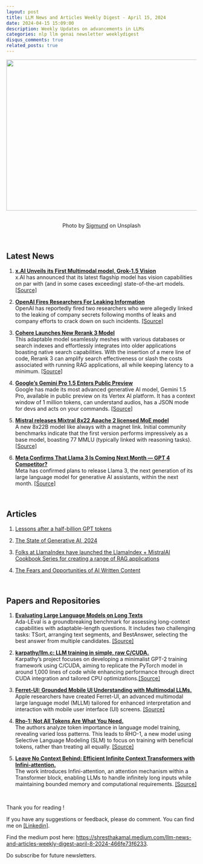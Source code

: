 ```yaml
---
layout: post
title: LLM News and Articles Weekly Digest - April 15, 2024
date: 2024-04-15 15:09:00
description: Weekly Updates on advancements in LLMs 
categories: nlp llm genai newsletter weeklydigest
disqus_comments: true
related_posts: true
---
```


<center><img src="/assets/newsletter/april-15/1.jpg" width=900px height=400px><br><br><p>Photo by <a href="https://unsplash.com/@sigmund">Sigmund</a> on Unsplash</p></center>

<br>


## Latest News

1. <b><u>x.AI Unveils its First Multimodal model, Grok-1.5 Vision</u></b> <br> x.AI has announced that its latest flagship model has vision capabilities on par with (and in some cases exceeding) state-of-the-art models. [[Source]](https://www.maginative.com/article/x-ai-unveils-its-first-multimodal-model-grok-1-5-vision/)

2. <b><u>OpenAI Fires Researchers For Leaking Information</u></b> <br> 
OpenAI has reportedly fired two researchers who were allegedly linked to the leaking of company secrets following months of leaks and company efforts to crack down on such incidents. [[Source]](https://tracking.tldrnewsletter.com/CL0/https:%2F%2Ffuturism.com%2Fthe-byte%2Fopenai-fires-researchers-leaks%3Futm_source=tldrai/1/0100018ee1ea6a3b-761fbb14-134a-49d5-8ab2-8bd6e500a559-000000/ONTPPOcKDt8rR6rEZDuTguPHeqEflNj88g62qIt5hOM=348)

3. <b><u>Cohere Launches New Rerank 3 Model</u></b> <br> 
This adaptable model seamlessly meshes with various databases or search indexes and effortlessly integrates into older applications boasting native search capabilities. With the insertion of a mere line of code, Rerank 3 can amplify search effectiveness or slash the costs associated with running RAG applications, all while keeping latency to a minimum. [[Source]](https://tracking.tldrnewsletter.com/CL0/https:%2F%2Ftxt.cohere.com%2Frerank-3%2F%3Futm_source=tldrai/1/0100018ed2776a31-5d471466-9c08-425b-a2b5-b923ab91dd14-000000/ck9F1USw1pdHYiY6dbGuJqD_HdS-ldo5Y-O_ppKKJBw=348)

4. <b><u>Google’s Gemini Pro 1.5 Enters Public Preview</u></b><br> Google has made its most advanced generative AI model, Gemini 1.5 Pro, available in public preview on its Vertex AI platform. It has a context window of 1 million tokens, can understand audios, has a JSON mode for devs and acts on your commands.
[[Source]](https://tracking.tldrnewsletter.com/CL0/https:%2F%2Ftechcrunch.com%2F2024%2F04%2F09%2Fgoogles-gemini-pro-1-5-enters-public-preview-on-vertex-ai%2F%3Futm_source=tldrai/1/0100018ecd56ca0e-153c9525-6830-4d31-8024-d652509500b9-000000/2PU53uA9-rczVX-piXr-6ntNkDpRosp_WTmTc5G1Ve4=348)

5. <b><u>Mistral releases Mixtral 8x22 Apache 2 licensed MoE model</u></b><br> A new 8x22B model like always with a magnet link. Initial community benchmarks indicate that the first version performs impressively as a base model, boasting 77 MMLU (typically linked with reasoning tasks).
[[Source]](https://twitter.com/MistralAI/status/1777869263778291896)


6. <b><u>Meta Confirms That Llama 3 Is Coming Next Month — GPT 4 Competitor?</u></b><br> Meta has confirmed plans to release Llama 3, the next generation of its large language model for generative AI assistants, within the next month.
[[Source]](https://tracking.tldrnewsletter.com/CL0/https:%2F%2Ftechcrunch.com%2F2024%2F04%2F09%2Fmeta-confirms-that-its-llama-3-open-source-llm-is-coming-in-the-next-month%2F%3Futm_source=tldrai/1/0100018ec82a8af8-7a1b345e-7b10-4120-b7a6-a335ccb5ecfb-000000/prN8GN6IDh6KGEIO1Se7p-zqGcumtDXHeu38SAwhxFc=347)

<br>

## Articles

1. [Lessons after a half-billion GPT tokens](https://tracking.tldrnewsletter.com/CL0/https:%2F%2Fkenkantzer.com%2Flessons-after-a-half-billion-gpt-tokens%2F%3Futm_source=tldrnewsletter/1/0100018ee153c4a6-e226915e-c04d-4b21-a301-4a8637d4823f-000000/uKCsJpNZgQBg7vKzgF-KP0WadCphJDgybP1B2HEbD8Y=348)

2. [The State of Generative AI, 2024](https://tracking.tldrnewsletter.com/CL0/https:%2F%2Fwww.thealgorithmicbridge.com%2Fp%2Fthe-state-of-generative-ai-2024%3Futm_source=tldrai/1/0100018ed2776a31-5d471466-9c08-425b-a2b5-b923ab91dd14-000000/g8cEmMP47ehgWtYTKruY603tvVcn6KSAFIKJZ5H09WA=348)

3. [Folks at LlamaIndex have launched the LlamaIndex + MistralAI Cookbook Series for creating a range of RAG applications](hhttps://github.com/mistralai/cookbook/tree/main/third_party/LlamaIndex)

4. [The Fears and Opportunities of AI Written Content](https://pub.towardsai.net/the-fears-and-opportunities-of-ai-written-content-ae77fc6e4f74)

<br>


## Papers and Repositories

1. <b><u>Evaluating Large Language Models on Long Texts</u></b><br>
Ada-LEval is a groundbreaking benchmark for assessing long-context capabilities with adaptable-length questions. It includes two challenging tasks: TSort, arranging text segments, and BestAnswer, selecting the best answer from multiple candidates. [[Source]](https://tracking.tldrnewsletter.com/CL0/https:%2F%2Fgithub.com%2Fopen-compass%2Fada-leval%3Futm_source=tldrai/1/0100018ecd56ca0e-153c9525-6830-4d31-8024-d652509500b9-000000/uETwLDwgHegSvDxABTTa6X4vTOva0AqIx30lcC0U6N4=348)

2. <b><u>karpathy/llm.c: LLM training in simple, raw C/CUDA.</u></b><br>
Karpathy’s project focuses on developing a minimalist GPT-2 training framework using C/CUDA, aiming to replicate the PyTorch model in around 1,000 lines of code while enhancing performance through direct CUDA integration and tailored CPU optimizations.[[Source]](https://github.com/karpathy/llm.c)

3. <b><u>Ferret-UI: Grounded Mobile UI Understanding with Multimodal LLMs.</u></b><br>
Apple researchers have created Ferret-UI, an advanced multimodal large language model (MLLM) tailored for enhanced interpretation and interaction with mobile user interface (UI) screens. [[Source]](https://arxiv.org/abs/2404.05719)

4. <b><u>Rho-1: Not All Tokens Are What You Need.</u></b><br>
The authors analyze token importance in language model training, revealing varied loss patterns. This leads to RHO-1, a new model using Selective Language Modeling (SLM) to focus on training with beneficial tokens, rather than treating all equally. [[Source]](https://arxiv.org/abs/2404.07965)

5. <b><u>Leave No Context Behind: Efficient Infinite Context Transformers with Infini-attention.</u></b><br>
The work introduces Infini-attention, an attention mechanism within a Transformer block, enabling LLMs to handle infinitely long inputs while maintaining bounded memory and computational requirements. [[Source]](https://arxiv.org/abs/2404.07143)

<br>

Thank you for reading ! 

If you have any suggestions or feedback, please do comment. You can find me on [[Linkedin]](https://www.linkedin.com/in/shresthakamal/).

Find the medium post here: https://shresthakamal.medium.com/llm-news-and-articles-weekly-digest-april-8-2024-466fe73f6233.

Do subscribe for future newsletters.


